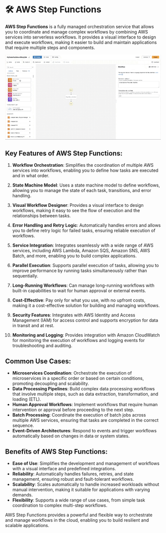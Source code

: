 # 🛠️ AWS Step Functions

**AWS Step Functions** is a fully managed orchestration service that allows you to coordinate and manage complex workflows by combining AWS services into serverless workflows. It provides a visual interface to design and execute workflows, making it easier to build and maintain applications that require multiple steps and components.

![Aws Step Functions](../imgs/aws-step-functions.gif)

## Key Features of AWS Step Functions:

1. **Workflow Orchestration**: Simplifies the coordination of multiple AWS services into workflows, enabling you to define how tasks are executed and in what order.

2. **State Machine Model**: Uses a state machine model to define workflows, allowing you to manage the state of each task, transitions, and error handling.

3. **Visual Workflow Designer**: Provides a visual interface to design workflows, making it easy to see the flow of execution and the relationships between tasks.

4. **Error Handling and Retry Logic**: Automatically handles errors and allows you to define retry logic for failed tasks, ensuring reliable execution of workflows.

5. **Service Integration**: Integrates seamlessly with a wide range of AWS services, including AWS Lambda, Amazon SQS, Amazon SNS, AWS Batch, and more, enabling you to build complex applications.

6. **Parallel Execution**: Supports parallel execution of tasks, allowing you to improve performance by running tasks simultaneously rather than sequentially.

7. **Long-Running Workflows**: Can manage long-running workflows with built-in capabilities to wait for human approval or external events.

8. **Cost-Effective**: Pay only for what you use, with no upfront costs, making it a cost-effective solution for building and managing workflows.

9. **Security Features**: Integrates with AWS Identity and Access Management (IAM) for access control and supports encryption for data in transit and at rest.

10. **Monitoring and Logging**: Provides integration with Amazon CloudWatch for monitoring the execution of workflows and logging events for troubleshooting and auditing.

## Common Use Cases:

- **Microservices Coordination**: Orchestrate the execution of microservices in a specific order or based on certain conditions, promoting decoupling and scalability.
- **Data Processing Pipelines**: Build complex data processing workflows that involve multiple steps, such as data extraction, transformation, and loading (ETL).
- **Human Approval Workflows**: Implement workflows that require human intervention or approval before proceeding to the next step.
- **Batch Processing**: Coordinate the execution of batch jobs across multiple AWS services, ensuring that tasks are completed in the correct sequence.
- **Event-Driven Architectures**: Respond to events and trigger workflows automatically based on changes in data or system states.

## Benefits of AWS Step Functions:

- **Ease of Use**: Simplifies the development and management of workflows with a visual interface and predefined integrations.
- **Reliability**: Automatically handles failures, retries, and state management, ensuring robust and fault-tolerant workflows.
- **Scalability**: Scales automatically to handle increased workloads without manual intervention, making it suitable for applications with varying demands.
- **Flexibility**: Supports a wide range of use cases, from simple task coordination to complex multi-step workflows.

AWS Step Functions provides a powerful and flexible way to orchestrate and manage workflows in the cloud, enabling you to build resilient and scalable applications.
